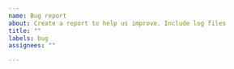 ```yaml
---
name: Bug report
about: Create a report to help us improve. Include log files
title: ""
labels: bug
assignees: ""

---
```



